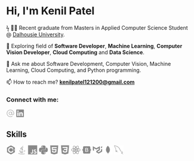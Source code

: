 
# Hi, I'm Kenil Patel


ϟ 👨‍🎓 Recent graduate from Masters in Applied Computer Science Student @ <a href="https://www.dal.ca/">Dalhousie University</a>.

🌱  Exploring field of **Software Developer**, **Machine Learning**, **Computer Vision Developer**, **Cloud Computing** and **Data Science**.<br/>

💬 Ask me about Software Development, Computer Vision, Machine Learning, Cloud Computing, and Python programming.<br/>

📫 How to reach me? **kenilpatel121200@gmail.com**<br/>

<h3>Connect with me:</h3>
  
<a aligh="left" href="mailto:kenilpatel121200@gmail.com" target="_blank" rel="noreferrer noopener"><img src="https://raw.githubusercontent.com/0xShapeShifter/dev-story/master/public/images/socials/at.svg" alt="Email" width="22" height="22" /></a> <a aligh="left" href="https://www.linkedin.com/in/patel-kenil/" target="_blank" rel="noreferrer noopener"><img src="https://raw.githubusercontent.com/0xShapeShifter/dev-story/master/public/images/socials/linkedin.svg" alt="LinkedIn" width="22" height="22" /></a>
<!-- <div >
	<div>
	  <a href="https://twitter.com/purvesh_62" target="blank">
	    <img src='https://img.shields.io/badge/Twitter-Connect-1DA1F2?style=for-the-badge&logo=twitter'/>
	  </a>
	   <a href="https://linkedin.com/in/purveshrathod" target="blank">
	    <img src='https://img.shields.io/badge/Linkedin-Connect-0A66C2?style=for-the-badge&logo=linkedin'/>
	  </a>
      <a href="#" target="blank">
      <img src='https://img.shields.io/badge/Portfolio-In%20Progress%20-blue?style=for-the-badge'/>
    </a>
	</div>
</div>
-->

## Skills
   <a href="https://cplusplus.com" target="_blank" rel="noreferrer noopener"><img src="https://raw.githubusercontent.com/0xShapeShifter/dev-story/master/public/images/skills/core/cplus.svg" alt="C++" width="25" height="25" /></a> <a href="https://www.java.com" target="_blank" rel="noreferrer noopener"><img src="https://raw.githubusercontent.com/0xShapeShifter/dev-story/master/public/images/skills/core/java.svg" alt="Java" width="25" height="25" /></a> <a href="https://www.javascript.com" target="_blank" rel="noreferrer noopener"><img src="https://raw.githubusercontent.com/0xShapeShifter/dev-story/master/public/images/skills/core/javascript.svg" alt="JavaScript" width="25" height="25" /></a> <a href="https://www.python.org" target="_blank" rel="noreferrer noopener"><img src="https://raw.githubusercontent.com/0xShapeShifter/dev-story/master/public/images/skills/core/python.svg" alt="Python" width="25" height="25" /></a>  <a href="https://html.com/html5/" target="_blank" rel="noreferrer noopener"><img src="https://raw.githubusercontent.com/0xShapeShifter/dev-story/master/public/images/skills/frontend/html5.svg" alt="HTML5" width="25" height="25" /></a> <a href="https://css3.com" target="_blank" rel="noreferrer noopener"><img src="https://raw.githubusercontent.com/0xShapeShifter/dev-story/master/public/images/skills/frontend/css3.svg" alt="CSS3" width="25" height="25" /></a> <a href="https://reactjs.org" target="_blank" rel="noreferrer noopener"><img src="https://raw.githubusercontent.com/0xShapeShifter/dev-story/master/public/images/skills/frontend/react.svg" alt="React" width="25" height="25" /></a> <a href="https://getbootstrap.com" target="_blank" rel="noreferrer noopener"><img src="https://raw.githubusercontent.com/0xShapeShifter/dev-story/master/public/images/skills/frontend/bootstrap.svg" alt="Bootstrap" width="25" height="25" /></a> <a href="https://mui.com/material-ui/" target="_blank" rel="noreferrer noopener"><img src="https://raw.githubusercontent.com/0xShapeShifter/dev-story/master/public/images/skills/frontend/mui.svg" alt="Material UI" width="25" height="25" /></a>  <a href="https://www.mongodb.com" target="_blank" rel="noreferrer noopener"><img src="https://raw.githubusercontent.com/0xShapeShifter/dev-story/master/public/images/skills/backend/mongodb.svg" alt="Mongo DB" width="25" height="25" /></a> <a href="https://www.mysql.com" target="_blank" rel="noreferrer noopener"><img src="https://raw.githubusercontent.com/0xShapeShifter/dev-story/master/public/images/skills/backend/mysql.svg" alt="MySQL" width="25" height="25" /></a>


<!-- Language & Tools
<h3>Languages and Tools:</h3>
<div>
	<div>
		<img src='https://img.shields.io/badge/Programming%20Language-696969?style=for-the-badge'/>
		<br/>
			<div style='background-color:#00000080;' >
				<img width='60' src='https://github.com/yurijserrano/Github-Profile-Readme-Logos/blob/master/programming%20languages/python.svg' />
				<img width='60' src='https://github.com/yurijserrano/Github-Profile-Readme-Logos/blob/master/programming%20languages/java.svg' />
				<img width='60' src='https://github.com/yurijserrano/Github-Profile-Readme-Logos/blob/master/programming%20languages/c++.svg' />
				<img width='60' src='https://github.com/yurijserrano/Github-Profile-Readme-Logos/blob/master/programming%20languages/c.svg' />
				<img width='60' src='https://github.com/yurijserrano/Github-Profile-Readme-Logos/blob/master/programming%20languages/javascript.svg' />
				<img width='60' src='https://github.com/yurijserrano/Github-Profile-Readme-Logos/blob/master/programming%20languages/php.png' />
			</div>
	</div>
</div>

<br/>
<div style='background-color:#00000080;' >
	<img src='https://img.shields.io/badge/Full%20Stack%20Development-696969?style=for-the-badge&logo=Weblate' />
	<br/>
	<div>
		<img src="https://github.com/yurijserrano/Github-Profile-Readme-Logos/blob/master/others/html.svg" alt="Html" width="60"/> 
		<img src="https://github.com/yurijserrano/Github-Profile-Readme-Logos/blob/master/others/css.svg" alt="css" width="60" /> 
		<img width="60" src="https://github.com/yurijserrano/Github-Profile-Readme-Logos/blob/master/frameworks/react.svg" alt="React" />  
		<img width="60" src="https://github.com/yurijserrano/Github-Profile-Readme-Logos/blob/master/frameworks/boostrap.svg" alt="Bootstrap" /> 
		<img width="60" src="https://github.com/yurijserrano/Github-Profile-Readme-Logos/blob/master/frameworks/flask.svg" alt="Flask" /> 
		<img width="60" src="https://github.com/yurijserrano/Github-Profile-Readme-Logos/blob/master/cloud/firebase.svg" alt="Firebase" /> 
		<img width="60" src="https://github.com/yurijserrano/Github-Profile-Readme-Logos/blob/master/cloud/heroku.svg" alt="Heroku" /> 
		<img width="60" src="https://github.com/yurijserrano/Github-Profile-Readme-Logos/blob/master/databases/mongodb.svg" alt="MongoDB" /> 
		<img width="60" src="https://github.com/yurijserrano/Github-Profile-Readme-Logos/blob/master/databases/mysql.svg" alt="MySQL" /> 
	</div>
	<br/>
</div> -->

